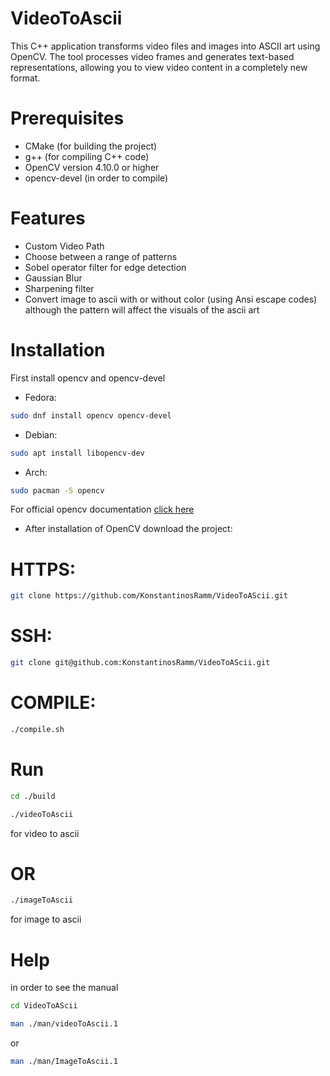 # VideoToAscii

This C++ application transforms video files and images into ASCII art using OpenCV.
The tool processes video frames and generates text-based representations, allowing 
you to view video content in a completely new format.


# Prerequisites

* CMake (for building the project)
* g++ (for compiling C++ code)
* OpenCV version 4.10.0 or higher
* opencv-devel (in order to compile)


# Features
* Custom Video Path
* Choose between a range of patterns
* Sobel operator filter for edge detection
* Gaussian Blur
* Sharpening filter
* Convert image to ascii with or without color (using Ansi escape codes) although the pattern will affect the visuals of the ascii art 


# Installation
First install opencv and opencv-devel
* Fedora:
```bash
sudo dnf install opencv opencv-devel
```
* Debian:
```bash
sudo apt install libopencv-dev
```
* Arch:
```bash
sudo pacman -S opencv
```
For official opencv documentation [click here](https://opencv.org/)


* After installation of OpenCV download the project: 

# HTTPS: 
```bash
git clone https://github.com/KonstantinosRamm/VideoToAScii.git
```

# SSH:
```bash
git clone git@github.com:KonstantinosRamm/VideoToAScii.git
```

# COMPILE:

```bash
./compile.sh
```


# Run 
```bash
cd ./build
```




```bash
./videoToAscii
```
for video to ascii

# OR

```bash
./imageToAscii
```
for image to ascii


# Help 
in order to see the manual 
```bash
cd VideoToAScii
```

```bash
man ./man/videoToAscii.1
```
or
```bash
man ./man/ImageToAscii.1
```

